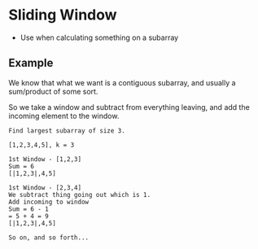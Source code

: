 # Sliding Window
- Use when calculating something on a subarray

## Example
We know that what we want is a contiguous subarray, and usually a sum/product of some sort.

So we take a window and subtract from everything leaving, and add the incoming element to the window.

```
Find largest subarray of size 3.

[1,2,3,4,5], k = 3

1st Window - [1,2,3]
Sum = 6
[|1,2,3|,4,5]

1st Window - [2,3,4]
We subtract thing going out which is 1.
Add incoming to window
Sum = 6 - 1
= 5 + 4 = 9
[|1,2,3|,4,5]

So on, and so forth...

```